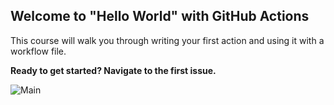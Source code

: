 ## Welcome to "Hello World" with GitHub Actions

This course will walk you through writing your first action and using it with a workflow file. 

**Ready to get started? Navigate to the first issue.**

![Main](https://github.com/atef-aziz-eg/hello-github-actions/actions/workflows/main.yml/badge.svg)
